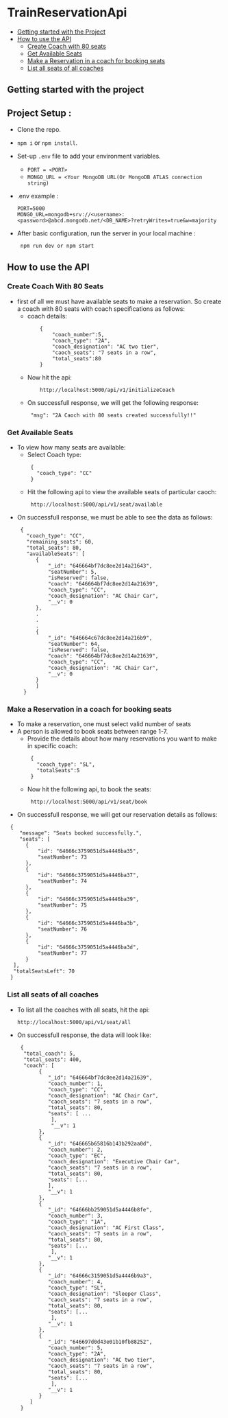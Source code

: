 # TrainReservationApi


- [Getting started with the Project](#getting-started-with-the-project)
- [How to use the API](#how-to-use-the-api)
   - [Create Coach with 80 seats](#create-coach-with-80-seats)
   - [Get Available Seats](#get-available-seats)
   - [Make a Reservation in a coach for booking seats](#make-a-reservation-in-a-coach-for-booking-seats)
   - [List all seats of all coaches](#list-all-seats-of-all-coaches)

## Getting started with the project

## Project Setup : 

- Clone the repo.
- `npm i` or `npm install`.
- Set-up `.env` file to add your environment variables.
    - `PORT = <PORT>`
    -  `MONGO_URL = <Your MongoDB URL(Or MongoDB ATLAS connection string) `

- .env example :
    ``` 
    PORT=5000
    MONGO_URL=mongodb+srv://<username>:<password>@abcd.mongodb.net/<DB_NAME>?retryWrites=true&w=majority
    ```
- After basic configuration, run the server in your local machine :
    ```   
     npm run dev or npm start 
    ```


## How to use the API

### Create Coach With 80 Seats
- first of all we must have available seats to make a reservation. So create a coach with 80 seats with coach specifications as follows:
  - coach details:
    ```
        {
            "coach_number":5,
            "coach_type": "2A",
            "coach_designation": "AC two tier",
            "caoch_seats": "7 seats in a row",
            "total_seats":80
        }
    ```
  - Now hit the api:    
     ```
         http://localhost:5000/api/v1/initializeCoach
     ```
  - On successfull response, we will get the following response:
     ```
      "msg": "2A Caoch with 80 seats created successfully!!"
     ```

### Get Available Seats
- To view how many seats are available:
  - Select Coach type:
    ```
     {
       "coach_type": "CC"
     } 
    ```
  - Hit the following api to view the available seats of particular caoch:
    ```
     http://localhost:5000/api/v1/seat/available
    ```
- On successfull response, we must be able to see the data as follows:
  ```
   {
     "coach_type": "CC",
     "remaining_seats": 60,
     "total_seats": 80,
     "availableSeats": [
        {
            "_id": "646664bf7dc8ee2d14a21643",
            "seatNumber": 5,
            "isReserved": false,
            "coach": "646664bf7dc8ee2d14a21639",
            "coach_type": "CC",
            "coach_designation": "AC Chair Car",
            "__v": 0
        },
        .
        .
        .
        {
            "_id": "646664c67dc8ee2d14a216b9",
            "seatNumber": 64,
            "isReserved": false,
            "coach": "646664bf7dc8ee2d14a21639",
            "coach_type": "CC",
            "coach_designation": "AC Chair Car",
            "__v": 0
        }
        ]
    }
  ```   


### Make a Reservation in a coach for booking seats
- To make a reservation, one must select valid number of seats
- A person is allowed to book seats between range 1-7.
  - Provide the details about how many reservations you want to make in specific coach:
    ```
     {
       "coach_type": "SL",
       "totalSeats":5
     }
    ```
  - Now hit the following api, to book the seats:
    ```
     http://localhost:5000/api/v1/seat/book
    ```  
-  On successfull response, we will get our reservation details as follows:
  ```
   {
      "message": "Seats booked successfully.",
      "seats": [
        {
            "id": "64666c3759051d5a4446ba35",
            "seatNumber": 73
        },
        {
            "id": "64666c3759051d5a4446ba37",
            "seatNumber": 74
        },
        {
            "id": "64666c3759051d5a4446ba39",
            "seatNumber": 75
        },
        {
            "id": "64666c3759051d5a4446ba3b",
            "seatNumber": 76
        },
        {
            "id": "64666c3759051d5a4446ba3d",
            "seatNumber": 77
        }
    ],
    "totalSeatsLeft": 70
   }
  ``` 
### List all seats of all coaches
- To list all the coaches with all seats, hit the api:
  ```
  http://localhost:5000/api/v1/seat/all
  ```
- On successfull response, the data will look like:  
  ```
   {
    "total_coach": 5,
    "total_seats": 400,
    "coach": [
         {
            "_id": "646664bf7dc8ee2d14a21639",
            "coach_number": 1,
            "coach_type": "CC",
            "coach_designation": "AC Chair Car",
            "caoch_seats": "7 seats in a row",
            "total_seats": 80,
            "seats": [ ...
             ],
             "__v": 1
         },
         {
            "_id": "646665b65816b143b292aa0d",
            "coach_number": 2,
            "coach_type": "EC",
            "coach_designation": "Executive Chair Car",
            "caoch_seats": "7 seats in a row",
            "total_seats": 80,
            "seats": [...
            ],
            "__v": 1
         },
         {
            "_id": "64666bb259051d5a4446b8fe",
            "coach_number": 3,
            "coach_type": "1A",
            "coach_designation": "AC First Class",
            "caoch_seats": "7 seats in a row",
            "total_seats": 80,
            "seats": [...
             ],
            "__v": 1
         },
         {
            "_id": "64666c3159051d5a4446b9a3",
            "coach_number": 4,
            "coach_type": "SL",
            "coach_designation": "Sleeper Class",
            "caoch_seats": "7 seats in a row",
            "total_seats": 80,
            "seats": [...
             ],
            "__v": 1
         },
         {
            "_id": "646697d0d43e01b10fb88252",
            "coach_number": 5,
            "coach_type": "2A",
            "coach_designation": "AC two tier",
            "caoch_seats": "7 seats in a row",
            "total_seats": 80,
            "seats": [...
             ],
            "__v": 1
         } 
      ]
   }  
  ```

  
